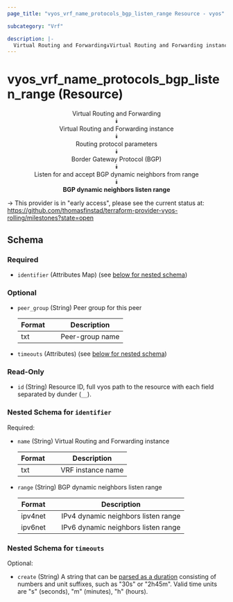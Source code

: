 ```yaml
---
page_title: "vyos_vrf_name_protocols_bgp_listen_range Resource - vyos"

subcategory: "Vrf"

description: |- 
  Virtual Routing and Forwarding⯯Virtual Routing and Forwarding instance⯯Routing protocol parameters⯯Border Gateway Protocol (BGP)⯯Listen for and accept BGP dynamic neighbors from range⯯BGP dynamic neighbors listen range
---
```


# vyos_vrf_name_protocols_bgp_listen_range (Resource)
<center>

Virtual Routing and Forwarding  
⯯  
Virtual Routing and Forwarding instance  
⯯  
Routing protocol parameters  
⯯  
Border Gateway Protocol (BGP)  
⯯  
Listen for and accept BGP dynamic neighbors from range  
⯯  
**BGP dynamic neighbors listen range**


</center>

-> This provider is in "early access", please see the current status at: https://github.com/thomasfinstad/terraform-provider-vyos-rolling/milestones?state=open

## Schema

### Required

- `identifier` (Attributes Map) (see [below for nested schema](#nestedatt--identifier))

### Optional

- `peer_group` (String) Peer group for this peer

    |Format  &emsp;|Description      |
    |----------|-------------------|
    |txt     &emsp;|Peer-group name  |
- `timeouts` (Attributes) (see [below for nested schema](#nestedatt--timeouts))

### Read-Only

- `id` (String) Resource ID, full vyos path to the resource with each field separated by dunder (`__`).

<a id="nestedatt--identifier"></a>
### Nested Schema for `identifier`

Required:

- `name` (String) Virtual Routing and Forwarding instance

    |Format  &emsp;|Description        |
    |----------|---------------------|
    |txt     &emsp;|VRF instance name  |
- `range` (String) BGP dynamic neighbors listen range

    |Format   &emsp;|Description                          |
    |-----------|---------------------------------------|
    |ipv4net  &emsp;|IPv4 dynamic neighbors listen range  |
    |ipv6net  &emsp;|IPv6 dynamic neighbors listen range  |


<a id="nestedatt--timeouts"></a>
### Nested Schema for `timeouts`

Optional:

- `create` (String) A string that can be [parsed as a duration](https://pkg.go.dev/time#ParseDuration) consisting of numbers and unit suffixes, such as &#34;30s&#34; or &#34;2h45m&#34;. Valid time units are &#34;s&#34; (seconds), &#34;m&#34; (minutes), &#34;h&#34; (hours).  
